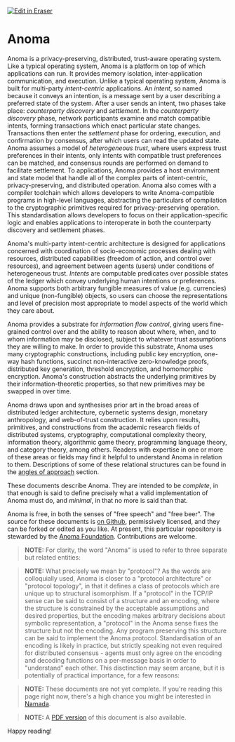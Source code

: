 <p><a target="_blank" href="https://app.eraser.io/workspace/3lk9jz1Tc7IZYfNrEaUH" id="edit-in-eraser-github-link"><img alt="Edit in Eraser" src="https://firebasestorage.googleapis.com/v0/b/second-petal-295822.appspot.com/o/images%2Fgithub%2FOpen%20in%20Eraser.svg?alt=media&amp;token=968381c8-a7e7-472a-8ed6-4a6626da5501"></a></p>

# Anoma
Anoma is a privacy-preserving, distributed, trust-aware operating system. Like a typical operating system, Anoma is a platform on top of which applications can run. It provides memory isolation, inter-application communication, and execution. Unlike a typical operating system, Anoma is built for multi-party _intent-centric_ applications. An _intent_, so named because it conveys an intention, is a message sent by a user describing a preferred state of the system. After a user sends an intent, two phases take place: _counterparty discovery_ and _settlement_. In the _counterparty discovery_ phase, network participants examine and match compatible intents, forming transactions which enact particular state changes. Transactions then enter the _settlement_ phase for ordering, execution, and confirmation by consensus, after which users can read the updated state. Anoma assumes a model of _heterogeneous trust_, where users express trust preferences in their intents, only intents with compatible trust preferences can be matched, and consensus rounds are performed on demand to facilitate settlement. To applications, Anoma provides a host environment and state model that handle all of the complex parts of intent-centric, privacy-preserving, and distributed operation. Anoma also comes with a compiler toolchain which allows developers to write Anoma-compatible programs in high-level languages, abstracting the particulars of compilation to the cryptographic primitives required for privacy-preserving operation. This standardisation allows developers to focus on their application-specific logic and enables applications to interoperate in both the counterparty discovery and settlement phases.

Anoma's multi-party intent-centric architecture is designed for applications concerned with coordination of socio-economic processes dealing with resources, distributed capabilities (freedom of action, and control over resources), and agreement between agents (users) under conditions of heterogeneous trust. _Intents_ are computable predicates over possible states of the ledger which convey underlying human intentions or preferences. Anoma supports both arbitrary fungible measures of value (e.g. currencies) and unique (non-fungible) objects, so users can choose the representations and level of precision most appropriate to model aspects of the world which they care about.

Anoma provides a substrate for _information flow control_, giving users fine-grained control over and the ability to reason about where, when, and to whom information may be disclosed, subject to whatever trust assumptions they are willing to make. In order to provide this substrate, Anoma uses many cryptographic constructions, including public key encryption, one-way hash functions, succinct non-interactive zero-knowledge proofs, distributed key generation, threshold encryption, and homomorphic encryption. Anoma's construction abstracts the underlying primitives by their information-theoretic properties, so that new primitives may be swapped in over time.

Anoma draws upon and synthesises prior art in the broad areas of distributed ledger architecture, cybernetic systems design, monetary anthropology, and web-of-trust construction. It relies upon results, primitives, and constructions from the academic research fields of distributed systems, cryptography, computational complexity theory, information theory, algorithmic game theory, programming language theory, and category theory, among others. Readers with expertise in one or more of these areas or fields may find it helpful to understand Anoma in relation to them. Descriptions of some of these relational structures can be found in the [﻿angles of approach](./angles-of-approach.md#angles-of-approach) section.

These documents describe Anoma. They are intended to be _complete_, in that enough is said to define precisely what a valid implementation of Anoma must do, and _minimal_, in that no more is said than that.

Anoma is free, in both the senses of "free speech" and "free beer". The source for these documents is [﻿on Github](https://github.com/anoma/specs), permissively licensed, and they can be forked or edited as you like. At present, this particular repository is stewarded by the [﻿Anoma Foundation](https://anoma.foundation/). Contributions are welcome.

>  **NOTE:** For clarity, the word "Anoma" is used to refer to three separate but related entities:  

>  **NOTE:** What precisely we mean by "protocol"? As the words are colloquially used, Anoma is closer to a "protocol architecture" or "protocol topology", in that it defines a class of protocols which are unique up to structural isomorphism. If a "protocol" in the TCP/IP sense can be said to consist of a structure and an encoding, where the structure is constrained by the acceptable assumptions and desired properties, but the encoding makes arbitrary decisions about symbolic representation, a "protocol" in the Anoma sense fixes the structure but not the encoding. Any program preserving this structure can be said to implement the Anoma protocol. Standardisation of an encoding is likely in practice, but strictly speaking not even required for distributed consensus - agents must only agree on the encoding and decoding functions on a per-message basis in order to "understand" each other. This disctinction may seem arcane, but it is potentially of practical importance, for a few reasons:  

>  **NOTE:** These documents are not yet complete. If you're reading this page right now, there's a high chance you might be interested in [﻿Namada](https://namada.net/). 

>  **NOTE:** A [﻿PDF version](https://specs.anoma.net/main/anoma-specs.pdf) of this document is also available. 

Happy reading!


<!--- Eraser file: https://app.eraser.io/workspace/3lk9jz1Tc7IZYfNrEaUH --->